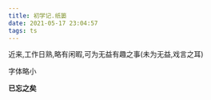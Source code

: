 ```yaml
---
title: 初学记.纸篓
date: 2021-05-17 23:04:57
tags: ts
---
```

近来,工作日熟,略有闲暇,可为无益有趣之事(未为无益,戏言之耳)

字体略小

**已忘之矣**